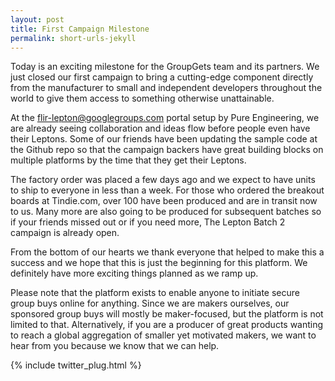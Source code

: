 ```yaml
---
layout: post
title: First Campaign Milestone
permalink: short-urls-jekyll
---
```

Today is an exciting milestone for the GroupGets team and its partners. We just closed our first campaign to bring a cutting-edge component directly from the manufacturer to small and independent developers throughout the world to give them access to something otherwise unattainable.

At the flir-lepton@googlegroups.com portal setup by Pure Engineering, we are already seeing collaboration and ideas flow before people even have their Leptons. Some of our friends have been updating the sample code at the Github repo so that the campaign backers have great building blocks on multiple platforms by the time that they get their Leptons.

The factory order was placed a few days ago and we expect to have units to ship to everyone in less than a week. For those who ordered the breakout boards at Tindie.com, over 100 have been produced and are in transit now to us. Many more are also going to be produced for subsequent batches so if your friends missed out or if you need more, The Lepton Batch 2 campaign is already open.

From the bottom of our hearts we thank everyone that helped to make this a success and we hope that this is just the beginning for this platform. We definitely have more exciting things planned as we ramp up.

Please note that the platform exists to enable anyone to initiate secure group buys online for anything. Since we are makers ourselves, our sponsored group buys will mostly be maker-focused, but the platform is not limited to that. Alternatively, if you are a producer of great products wanting to reach a global aggregation of smaller yet motivated makers, we want to hear from you because we know that we can help.

{% include twitter_plug.html %}